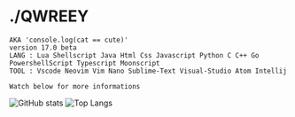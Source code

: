 # ./QWREEY
```
AKA 'console.log(cat == cute)'
version 17.0 beta
LANG : Lua Shellscript Java Html Css Javascript Python C C++ Go PowershellScript Typescript Moonscript
TOOL : Vscode Neovim Vim Nano Sublime-Text Visual-Studio Atom Intellij

Watch below for more informations
```

![GitHub stats](https://github-readme-stats.vercel.app/api?username=qwreey75&count_private=true&show_icons=true&theme=radical)  ![Top Langs](https://github-readme-stats.vercel.app/api/top-langs/?username=qwreey75&theme=radical&layout=compact)  
